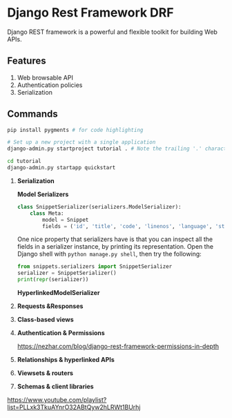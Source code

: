# Django Rest Framework DRF

Django REST framework is a powerful and flexible toolkit for building Web APIs.

## Features

1. Web browsable API
2. Authentication policies
3. Serialization

## Commands

```bash
pip install pygments # for code highlighting

# Set up a new project with a single application
django-admin.py startproject tutorial . # Note the trailing '.' character

cd tutorial
django-admin.py startapp quickstart
```

1. **Serialization**

    **Model Serializers**

    ```python
    class SnippetSerializer(serializers.ModelSerializer):
        class Meta:
            model = Snippet
            fields = ('id', 'title', 'code', 'linenos', 'language', 'style')
    ```

    One nice property that serializers have is that you can inspect all the fields in a serializer instance, by printing its representation. Open the Django shell with `python manage.py shell`, then try the following:

    ```python
    from snippets.serializers import SnippetSerializer
    serializer = SnippetSerializer()
    print(repr(serializer))
    ```

    **HyperlinkedModelSerializer**

2. **Requests &Responses**

3. **Class-based views**

4. **Authentication & Permissions**

    https://nezhar.com/blog/django-rest-framework-permissions-in-depth

5. **Relationships & hyperlinked APIs**

6. **Viewsets & routers**

7. **Schemas & client libraries**

https://www.youtube.com/playlist?list=PLLxk3TkuAYnrO32ABtQyw2hLRWt1BUrhj
